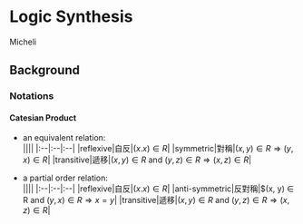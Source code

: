 # Logic Synthesis

Micheli

## Background

### Notations

#### Catesian Product

- an equivalent relation:  
  ||||
  |:--|:--|:--|
  |reflexive|自反|$(x. x) ∈ R$|
  |symmetric|對稱|$(x, y) ∈ R ⇒ (y, x) ∈ R$|
  |transitive|遞移|$(x, y) ∈ R$ and $(y, z) ∈ R ⇒ (x, z) ∈ R$|

- a partial order relation:  
  ||||
  |:--|:--|:--|
  |reflexive|自反|$(x. x) ∈ R$|
  |anti-symmetric|反對稱|$(x, y) ∈ R and $(y, x) ∈ R  ⇒ x = y$|
  |transitive|遞移|$(x, y) ∈ R$ and $(y, z) ∈ R ⇒ (x, z) ∈ R$|
